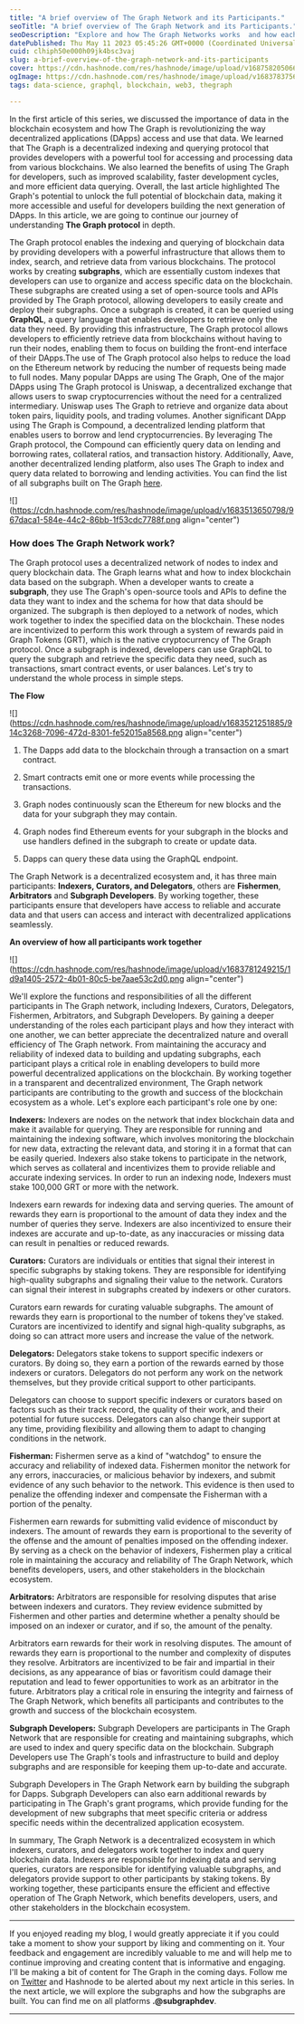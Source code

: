 ```yaml
---
title: "A brief overview of The Graph Network and its Participants."
seoTitle: "A brief overview of The Graph Network and its Participants."
seoDescription: "Explore and how The Graph Networks works  and how each participant works together."
datePublished: Thu May 11 2023 05:45:26 GMT+0000 (Coordinated Universal Time)
cuid: clhiph50e000h09jk4bsc3vaj
slug: a-brief-overview-of-the-graph-network-and-its-participants
cover: https://cdn.hashnode.com/res/hashnode/image/upload/v1687582050663/4ffb690a-5924-4303-8498-6ff100330417.png
ogImage: https://cdn.hashnode.com/res/hashnode/image/upload/v1683783756413/5bfd10ac-9e7b-4ce1-89d1-2ff68e22c4fb.png
tags: data-science, graphql, blockchain, web3, thegraph

---
```


In the first article of this series, we discussed the importance of data in the blockchain ecosystem and how The Graph is revolutionizing the way decentralized applications (DApps) access and use that data. We learned that The Graph is a decentralized indexing and querying protocol that provides developers with a powerful tool for accessing and processing data from various blockchains. We also learned the benefits of using The Graph for developers, such as improved scalability, faster development cycles, and more efficient data querying. Overall, the last article highlighted The Graph's potential to unlock the full potential of blockchain data, making it more accessible and useful for developers building the next generation of DApps. In this article, we are going to continue our journey of understanding **The Graph protocol** in depth.

The Graph protocol enables the indexing and querying of blockchain data by providing developers with a powerful infrastructure that allows them to index, search, and retrieve data from various blockchains. The protocol works by creating **subgraphs**, which are essentially custom indexes that developers can use to organize and access specific data on the blockchain. These subgraphs are created using a set of open-source tools and APIs provided by The Graph protocol, allowing developers to easily create and deploy their subgraphs. Once a subgraph is created, it can be queried using **GraphQL**, a query language that enables developers to retrieve only the data they need. By providing this infrastructure, The Graph protocol allows developers to efficiently retrieve data from blockchains without having to run their nodes, enabling them to focus on building the front-end interface of their DApps.The use of The Graph protocol also helps to reduce the load on the Ethereum network by reducing the number of requests being made to full nodes. Many popular DApps are using The Graph, One of the major DApps using The Graph protocol is Uniswap, a decentralized exchange that allows users to swap cryptocurrencies without the need for a centralized intermediary. Uniswap uses The Graph to retrieve and organize data about token pairs, liquidity pools, and trading volumes. Another significant DApp using The Graph is Compound, a decentralized lending platform that enables users to borrow and lend cryptocurrencies. By leveraging The Graph protocol, the Compound can efficiently query data on lending and borrowing rates, collateral ratios, and transaction history. Additionally, Aave, another decentralized lending platform, also uses The Graph to index and query data related to borrowing and lending activities. You can find the list of all subgraphs built on The Graph [here](https://thegraph.com/explorer).

![](https://cdn.hashnode.com/res/hashnode/image/upload/v1683513650798/967daca1-584e-44c2-86bb-1f53cdc7788f.png align="center")

### How does The Graph Network work?

The Graph protocol uses a decentralized network of nodes to index and query blockchain data. The Graph learns what and how to index blockchain data based on the subgraph. When a developer wants to create a **subgraph**, they use The Graph's open-source tools and APIs to define the data they want to index and the schema for how that data should be organized. The subgraph is then deployed to a network of nodes, which work together to index the specified data on the blockchain. These nodes are incentivized to perform this work through a system of rewards paid in Graph Tokens (GRT), which is the native cryptocurrency of The Graph protocol. Once a subgraph is indexed, developers can use GraphQL to query the subgraph and retrieve the specific data they need, such as transactions, smart contract events, or user balances. Let's try to understand the whole process in simple steps.

**The Flow**

![](https://cdn.hashnode.com/res/hashnode/image/upload/v1683521251885/914c3268-7096-472d-8301-fe52015a8568.png align="center")

1. The Dapps add data to the blockchain through a transaction on a smart contract.
    
2. Smart contracts emit one or more events while processing the transactions.
    
3. Graph nodes continuously scan the Ethereum for new blocks and the data for your subgraph they may contain.
    
4. Graph nodes find Ethereum events for your subgraph in the blocks and use handlers defined in the subgraph to create or update data.
    
5. Dapps can query these data using the GraphQL endpoint.
    

The Graph Network is a decentralized ecosystem and, it has three main participants: **Indexers, Curators, and Delegators**, others are **Fishermen**, **Arbitrators** and **Subgraph Developers**. By working together, these participants ensure that developers have access to reliable and accurate data and that users can access and interact with decentralized applications seamlessly.

**An overview of how all participants work together**

![](https://cdn.hashnode.com/res/hashnode/image/upload/v1683781249215/1d9a1405-2572-4b01-80c5-be7aae53c2d0.png align="center")

We'll explore the functions and responsibilities of all the different participants in The Graph network, including Indexers, Curators, Delegators, Fishermen, Arbitrators, and Subgraph Developers. By gaining a deeper understanding of the roles each participant plays and how they interact with one another, we can better appreciate the decentralized nature and overall efficiency of The Graph network. From maintaining the accuracy and reliability of indexed data to building and updating subgraphs, each participant plays a critical role in enabling developers to build more powerful decentralized applications on the blockchain. By working together in a transparent and decentralized environment, The Graph network participants are contributing to the growth and success of the blockchain ecosystem as a whole. Let's explore each participant's role one by one:

**Indexers:** Indexers are nodes on the network that index blockchain data and make it available for querying. They are responsible for running and maintaining the indexing software, which involves monitoring the blockchain for new data, extracting the relevant data, and storing it in a format that can be easily queried. Indexers also stake tokens to participate in the network, which serves as collateral and incentivizes them to provide reliable and accurate indexing services. In order to run an indexing node, Indexers must stake 100,000 GRT or more with the network.

Indexers earn rewards for indexing data and serving queries. The amount of rewards they earn is proportional to the amount of data they index and the number of queries they serve. Indexers are also incentivized to ensure their indexes are accurate and up-to-date, as any inaccuracies or missing data can result in penalties or reduced rewards.

**Curators:** Curators are individuals or entities that signal their interest in specific subgraphs by staking tokens. They are responsible for identifying high-quality subgraphs and signaling their value to the network. Curators can signal their interest in subgraphs created by indexers or other curators.

Curators earn rewards for curating valuable subgraphs. The amount of rewards they earn is proportional to the number of tokens they've staked. Curators are incentivized to identify and signal high-quality subgraphs, as doing so can attract more users and increase the value of the network.

**Delegators:** Delegators stake tokens to support specific indexers or curators. By doing so, they earn a portion of the rewards earned by those indexers or curators. Delegators do not perform any work on the network themselves, but they provide critical support to other participants.

Delegators can choose to support specific indexers or curators based on factors such as their track record, the quality of their work, and their potential for future success. Delegators can also change their support at any time, providing flexibility and allowing them to adapt to changing conditions in the network.

**Fisherman:** Fishermen serve as a kind of "watchdog" to ensure the accuracy and reliability of indexed data. Fishermen monitor the network for any errors, inaccuracies, or malicious behavior by indexers, and submit evidence of any such behavior to the network. This evidence is then used to penalize the offending indexer and compensate the Fisherman with a portion of the penalty.

Fishermen earn rewards for submitting valid evidence of misconduct by indexers. The amount of rewards they earn is proportional to the severity of the offense and the amount of penalties imposed on the offending indexer. By serving as a check on the behavior of indexers, Fishermen play a critical role in maintaining the accuracy and reliability of The Graph Network, which benefits developers, users, and other stakeholders in the blockchain ecosystem.

**Arbitrators:** Arbitrators are responsible for resolving disputes that arise between indexers and curators. They review evidence submitted by Fishermen and other parties and determine whether a penalty should be imposed on an indexer or curator, and if so, the amount of the penalty.

Arbitrators earn rewards for their work in resolving disputes. The amount of rewards they earn is proportional to the number and complexity of disputes they resolve. Arbitrators are incentivized to be fair and impartial in their decisions, as any appearance of bias or favoritism could damage their reputation and lead to fewer opportunities to work as an arbitrator in the future. Arbitrators play a critical role in ensuring the integrity and fairness of The Graph Network, which benefits all participants and contributes to the growth and success of the blockchain ecosystem.

**Subgraph Developers:** Subgraph Developers are participants in The Graph Network that are responsible for creating and maintaining subgraphs, which are used to index and query specific data on the blockchain. Subgraph Developers use The Graph's tools and infrastructure to build and deploy subgraphs and are responsible for keeping them up-to-date and accurate.

Subgraph Developers in The Graph Network earn by building the subgraph for Dapps. Subgraph Developers can also earn additional rewards by participating in The Graph's grant programs, which provide funding for the development of new subgraphs that meet specific criteria or address specific needs within the decentralized application ecosystem.

In summary, The Graph Network is a decentralized ecosystem in which indexers, curators, and delegators work together to index and query blockchain data. Indexers are responsible for indexing data and serving queries, curators are responsible for identifying valuable subgraphs, and delegators provide support to other participants by staking tokens. By working together, these participants ensure the efficient and effective operation of The Graph Network, which benefits developers, users, and other stakeholders in the blockchain ecosystem.

---

If you enjoyed reading my blog, I would greatly appreciate it if you could take a moment to show your support by liking and commenting on it. Your feedback and engagement are incredibly valuable to me and will help me to continue improving and creating content that is informative and engaging. I'll be making a bit of content for The Graph in the coming days. Follow me on [Twitter](https://twitter.com/subgraphdev) and Hashnode to be alerted about my next article in this series. In the next article, we will explore the subgraphs and how the subgraphs are built. You can find me on all platforms **.@subgraphdev**.

---